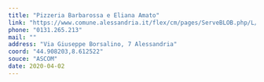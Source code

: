 ```yaml
---
title: "Pizzeria Barbarossa e Eliana Amato"
link: "https://www.comune.alessandria.it/flex/cm/pages/ServeBLOB.php/L/IT/IDPagina/2069"
phone: "0131.265.213"
mail: ""
address: "Via Giuseppe Borsalino, 7 Alessandria"
coord: "44.908203,8.612522"
souce: "ASCOM"
date: 2020-04-02
---
```



